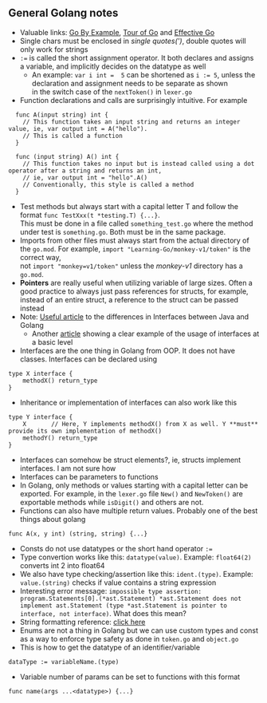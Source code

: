 ## General Golang notes
- Valuable links: [Go By Example](https://gobyexample.com/), [Tour of Go](https://go.dev/tour/list) and [Effective Go](https://go.dev/doc/effective_go)
- Single chars must be enclosed in *single quotes(')*, double quotes will only work for strings
- `:=` is called the short assignment operator. It both declares and assigns a variable, and implicitly decides on the datatype as well
  - An example: `var i int =  5` can be shortened as `i := 5`, unless the declaration and assignment needs to be separate as shown  
  in the switch case of the `nextToken()` in `lexer.go`
- Function declarations and calls are surprisingly intuitive. For example
```
  func A(input string) int {
    // This function takes an input string and returns an integer value, ie, var output int = A("hello"). 
    // This is called a function
  } 

  func (input string) A() int {
    // This function takes no input but is instead called using a dot operator after a string and returns an int,  
    // ie, var output int = "hello".A()
    // Conventionally, this style is called a method
  }
```
- Test methods but always start with a capital letter T and follow the format `func TestXxx(t *testing.T) {...}`.  
This must be done in a file called `something_test.go` where the method under test is `something.go`. Both must be in the same package.
- Imports from other files must always start from the actual directory of the `go.mod`. For example, `import "Learning-Go/monkey-v1/token"` is the correct way,  
not `import "monkey=v1/token"` unless the *monkey-v1* directory has a `go.mod`. 
- **Pointers** are really useful when utilizing variable of large sizes. Often a good practice to always just pass references for structs,  for example, instead of an entire struct, a reference to the struct can be passed instead
- Note: [Useful article](https://medium.com/@mathieu.durand/how-to-use-golang-interface-vs-java-1fc8b281c101) to the differences in Interfaces between Java and Golang
    - Another [article](https://gobyexample.com/interfaces) showing a clear example of the usage of interfaces at a basic level
- Interfaces are the one thing in Golang from OOP. It does not have classes. Interfaces can be declared using 
```
type X interface {
    methodX() return_type
}
```
- Inheritance or implementation of interfaces can also work like this 
```
type Y interface {
    X       // Here, Y implements methodX() from X as well. Y **must** provide its own implementation of methodX()
    methodY() return_type
}
```
- Interfaces can somehow be struct elements?, ie, structs implement interfaces. I am not sure how
- Interfaces can be parameters to functions
- In Golang, only methods or values starting with a capital letter can be exported. For example, in the `lexer.go` file
`New()` and `NewToken()` are exportable methods while `isDigit()` and others are not.
- Functions can also have multiple return values. Probably one of the best things about golang
```
func A(x, y int) (string, string) {...}
```
- Consts do not use datatypes or the short hand operator `:=`
- Type convertion works like this: `datatype(value)`. Example: `float64(2)` converts int 2 into float64
- We also have type checking/assertion like this: `ident.(type)`. Example: `value.(string)` checks if value contains a string expression
- Interesting error message: `impossible type assertion: program.Statements[0].(*ast.Statement)
	*ast.Statement does not implement ast.Statement (type *ast.Statement is pointer to interface, not interface)`. What does this mean?
- String formatting reference: [click here](https://gobyexample.com/string-formatting)
- Enums are not a thing in Golang but we can use custom types and const as a way to enforce type safety as done in `token.go` and `object.go`
- This is how to get the datatype of an identifier/variable
```
dataType := variableName.(type)
```
- Variable number of params can be set to functions with this format 
```
func name(args ...<datatype>) {...}
```